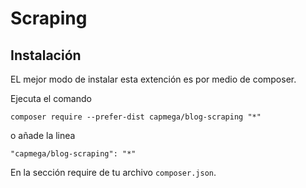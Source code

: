 Scraping
====


Instalación
------------
EL mejor modo de instalar esta extención es por medio de composer.

Ejecuta el comando

```
composer require --prefer-dist capmega/blog-scraping "*"
```

o añade la linea

```
"capmega/blog-scraping": "*"
```

En la sección require de tu archivo `composer.json`.
